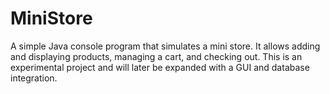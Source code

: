 # MiniStore
A simple Java console program that simulates a mini store. It allows adding and displaying products, managing a cart, and checking out. This is an experimental project and will later be expanded with a GUI and database integration.
